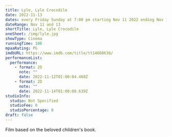 ```yaml
---
title: Lyle, Lyle Crocodile
date: 2022-11-13
dates: every Friday Sunday at 7:00 pm starting Nov 11 2022 ending Nov 13 2022
dateRange: Nov 11 and 13
shortTitle: Lyle, Lyle Crocodile
oneSheet: /img/lyle.jpg
showType: Cinema
runningTime: 106
mpaaRating: PG
imdbURL: https://www.imdb.com/title/tt14668630/
performanceList:
  performance:
    - format: 2D
      note: ""
      date: 2022-11-12T01:00:04.468Z
    - format: 2D
      note: ""
      date: 2022-11-14T01:00:08.639Z
studioInfo:
  studio: Not Specified
  studioFee: 0
  studioPercentage: 0
draft: false
---
```

F﻿ilm based on the beloved children's book.